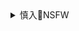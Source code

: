 <details><summary>慎入🔞NSFW</summary>

Not Safe For Work
![](https://upload.wikimedia.org/wikipedia/commons/thumb/d/d3/Biohazard_Symbol_Specification.png/210px-Biohazard_Symbol_Specification.png)

<details><summary><b>风险自理Use At Your Own Risk🈲</summary>

### gc时间
@TimeCommunism
![](https://pbs.twimg.com/media/DiouWEuU8AAMIHU?format=jpg&name=orig)
左派应该有思想。
在现体制下，左翼思想的宣传不能打动人心的一大原因就是很多左派宣传者没有思想。`龖龖龖`
旧知识书本里有一大堆，问一句怎么办就支支吾吾，好像马克思主义是灵丹妙药，吃上立刻就能生龙活虎，
![](https://pbs.twimg.com/media/DjhOqhhUUAEI8Bb?format=jpg&name=orig)
挨打要站直，前人的错误粘在红旗上我们就得负责任的扛起来。
否认历史没有意义。wg的方法论，特务机关的侵犯和反右运动的扩大化，都曾是gc主义阶段发展的不足与缺失。我们要认清错误改正弥补，而不是掩耳盗铃，丧失rm的信任。`龖龖龖`
![](https://pbs.twimg.com/media/DjcjI4nUYAAC0v1?format=jpg&name=orig)
民企长春长生出事，现在基本上已经注定死亡了，而国企武h生物同样出事，连罚酒三杯都没有；「公知」章文等人涉嫌性侵，人人喊打，zy电视台朱j性骚扰，却连帖子都看不见了。
现在你知道为什么在zg这么讲究这个g字头了吧？
这若不是官僚买办，那什么程度才能是呢？
![](https://pbs.twimg.com/media/Dix7FpWUwAA0KIg?format=jpg&name=orig)
![](https://pbs.twimg.com/media/Dix7F1EU0AEBgQD?format=jpg&name=orig)
![](https://pbs.twimg.com/media/Dix7F0UU0AAQ1B6?format=jpg&name=orig)
![](https://pbs.twimg.com/media/Dix7F2tVAAA057l?format=jpg&name=orig)
![](https://pbs.twimg.com/media/Dix0R7hUwAAdn2U?format=jpg&name=orig)
你的想法很有趣，请陪我去一趟卢比扬卡
![](https://pbs.twimg.com/media/Dix0SWLUYAEBY0N?format=jpg&name=orig)
我们不应去仇恨任何一个民族或国家，也正是有不正确的认识，才闹出过“社会主义是个好东西，不能给印度不然他们就富强了”这种啼笑皆非的错误。`龖龖龖`
无产阶级能超越任何人为的障碍，世界无产者联合起来，才有赤旗飘扬的世界。
千万不要忘了ra门上除了“zhrmghg万岁”，还有一句“世界rm大团结万岁
![](https://pbs.twimg.com/media/Diwgq6_UEAAW-aH?format=jpg&name=orig)
![](https://pbs.twimg.com/media/Dit_-7fUEAA-042?format=jpg&name=orig)
#### 致二刺螈宅左女装革命家，兼评《宅左宣言
https://zhuanlan.zhihu.com/p/85442501
![](https://pic1.zhimg.com/v2-aeea66af51df5ccf707a896ff135528c_r.jpg)
![](https://ncache.ilbe.com/files/attach/new/20190806/14357299/7161709075/11189952869/c00b0293644c0d7ba49fc3db967e0d6f_11189953050.jpeg)
</details>
</details>
